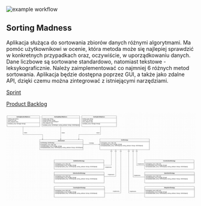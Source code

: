 ![example workflow](https://github.com/filipciesielski7/Sorting-Madness/actions/workflows/ci.yml/badge.svg)

## Sorting Madness

Aplikacja służąca do sortowania zbiorów danych różnymi algorytmami. Ma pomóc użytkownikowi w ocenie, która metoda może się najlepiej sprawdzić w konkretnych przypadkach oraz, oczywiście, w uporządkowaniu danych. Dane liczbowe są sortowane standardowo, natomiast tekstowe - leksykograficznie. Należy zaimplementować co najmniej 6 różnych metod sortowania. Aplikacja będzie dostępna poprzez GUI, a także jako zdalne API, dzięki czemu można zintegrować z istniejącymi narzędziami.

[Sprint](https://docs.google.com/spreadsheets/d/e/2PACX-1vTn6j3M8pmGEzrsQk8mXse7lVHUdhYWkfxbkQiYI23rBtwM4N3bWw0qtupW-gesfCkcYasnZ-eEXl-F/pubhtml)

[Product Backlog](https://docs.google.com/spreadsheets/d/1MwBEK283qNdv1wkT7OfIPgs4_kbdy4gXljwIPXqAN7Y/edit#gid=1176682582)

![UML](./src/main/resources/Sorting-Madness-UML.png)